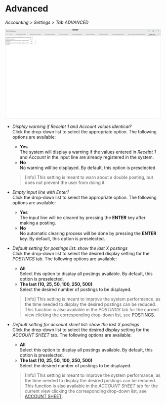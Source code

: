 # Advanced

*Accounting > Settings > Tab ADVANCED*

![Advanced settings](../../Assets/Screenshots/RetailSuiteAccounting/Settings/Advanced/Advanced.png "[Advanced settings]")

- *Display warning if Receipt 1 and Account values identical?*  
    Click the drop-down list to select the appropriate option. The following options are available:
    - **Yes**   
        The system will display a warning if the values entered in *Receipt 1* and *Account* in the input line are already registered in the system.
    - **No**   
        No warning will be displayed. By default, this option is preselected.

    > [Info] This setting is meant to warn about a double posting, but does not prevent the user from doing it.

- *Empty input line with Enter?*  
    Click the drop-down list to select the appropriate option. The following options are available:
    - **Yes**   
        The input line will be cleared by pressing the **ENTER** key after making a posting.
    - **No**   
        No automatic clearing process will be done by pressing the **ENTER** key. By default, this option is preselected.


- *Default setting for postings list: show the last X postings*  
    Click the drop-down list to select the desired display setting for the *POSTINGS* tab. The following options are available:  
    - **All**  
        Select this option to display all postings available. By default, this option is preselected.
    - **The last (10, 25, 50, 100, 250, 500)**  
        Select the desired number of postings to be displayed.

    > [Info] This setting is meant to improve the system performance, as the time needed to display the desired postings can be reduced. This function is also available in the *POSTINGS* tab for the current view clicking the corresponding drop-down list, see [POSTINGS](./01a_Bookings.md).  


- *Default setting for account sheet list: show the last X postings*  
    Click the drop-down list to select the desired display setting for the *ACCOUNT SHEET* tab. The following options are available:  
    - **All**  
        Select this option to display all postings available. By default, this option is preselected.
    - **The last (10, 25, 50, 100, 250, 500)**  
        Select the desired number of postings to be displayed.

    > [Info] This setting is meant to improve the system performance, as the time needed to display the desired postings can be reduced. This function is also available in the *ACCOUNT SHEET* tab for the current view clicking the corresponding drop-down list, see [ACCOUNT SHEET](./01c_AccountSheet.md).  
